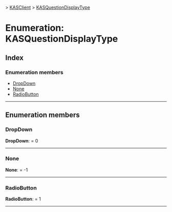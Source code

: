 [](../README.md) > [KASClient](../modules/kasclient.md) > [KASQuestionDisplayType](../enums/kasclient.kasquestiondisplaytype.md)

# Enumeration: KASQuestionDisplayType

## Index

### Enumeration members

* [DropDown](kasclient.kasquestiondisplaytype.md#dropdown)
* [None](kasclient.kasquestiondisplaytype.md#none)
* [RadioButton](kasclient.kasquestiondisplaytype.md#radiobutton)

---

## Enumeration members

<a id="dropdown"></a>

###  DropDown

**DropDown**:  = 0

___

<a id="none"></a>

###  None

**None**:  =  -1

___

<a id="radiobutton"></a>

###  RadioButton

**RadioButton**:  = 1

___

